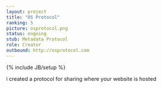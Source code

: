 ```yaml
---
layout: project
title: "OS Protocol"
ranking: 5
picture: osprotocol.png
status: ongoing
stub: Metadata Protocol
role: Creator
outbound: http://osprotocol.com
---
```

{% include JB/setup %}

i created a protocol for sharing where your website is hosted